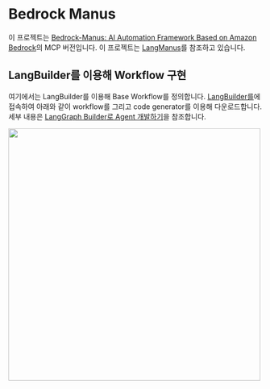 # Bedrock Manus

이 프로젝트는 [Bedrock-Manus: AI Automation Framework Based on Amazon Bedrock](https://github.com/aws-samples/aws-ai-ml-workshop-kr/tree/master/genai/aws-gen-ai-kr/20_applications/08_bedrock_manus)의 MCP 버전입니다. 이 프로젝트는 [LangManus](https://github.com/Darwin-lfl/langmanus)를 참조하고 있습니다.

## LangBuilder를 이용해 Workflow 구현

여기에서는 LangBuilder를 이용해 Base Workflow를 정의합니다. [LangBuilder를](https://build.langchain.com/)에 접속하여 아래와 같이 workflow를 그리고 code generator를 이용해 다운로드합니다. 세부 내용은 [LangGraph Builder로 Agent 개발하기](https://github.com/kyopark2014/langgraph-builder)을 참조합니다.


<img src="https://github.com/user-attachments/assets/59c2f2c8-e88d-4f2d-a4f7-4431af72eef2" width="500">
